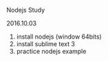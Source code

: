 Nodejs Study

2016.10.03
1. install nodejs (window 64bits)
2. install sublime text 3
3. practice nodejs example
